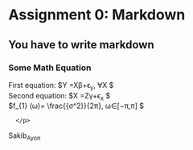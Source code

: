 # Assignment 0: Markdown
## You have to write markdown
### Some Math Equation

                    
                          
   <p>
  First  equation: $Y =Xβ+ϵ<sub>y</sub>, ∀X $ <br>
  Second equation: $X =Zγ+ϵ<sub>x</sub> $  <br>
  $f_{1} (ω)= \frac{{σ^2}}{2π}, ω∈[−π,π] $
                    
      </p>     

Sakib<sub>Ayon</sub>
                    
                
                    


